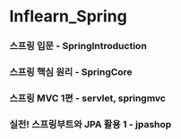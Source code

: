 # Inflearn_Spring



### 스프링 입문 - SpringIntroduction

### 스프링 핵심 원리 - SpringCore

### 스프링 MVC 1편 - servlet, springmvc

### 실전! 스프링부트와 JPA 활용 1 - jpashop